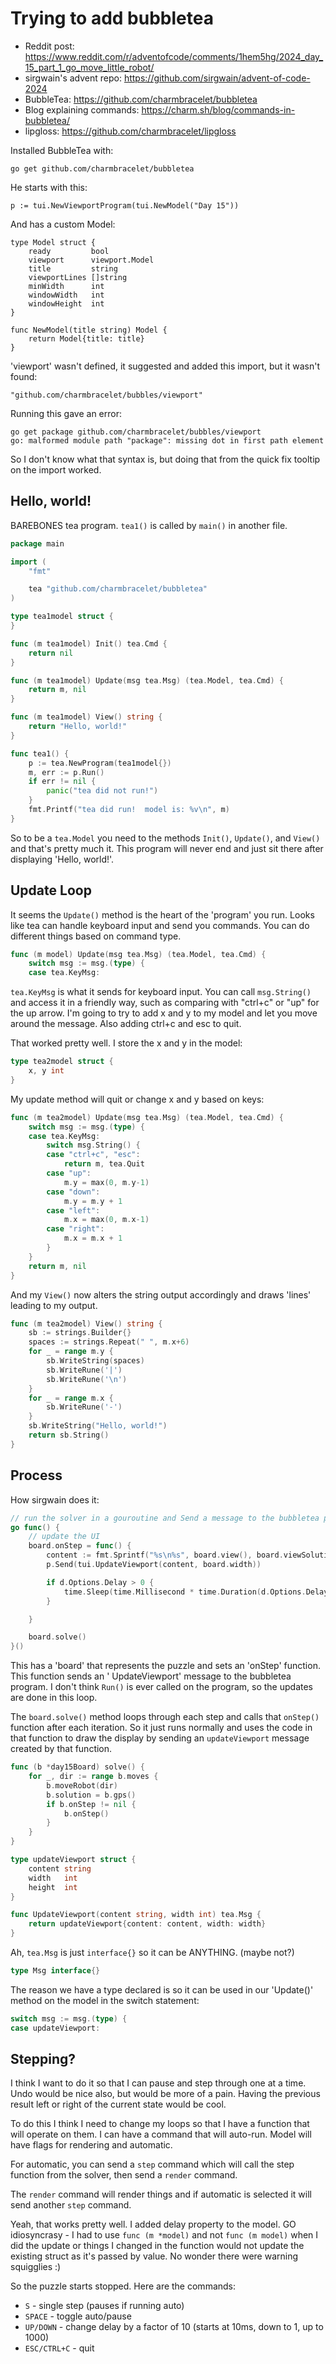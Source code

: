 # Trying to add bubbletea

* Reddit post: https://www.reddit.com/r/adventofcode/comments/1hem5hg/2024_day_15_part_1_go_move_little_robot/
* sirgwain's advent repo: https://github.com/sirgwain/advent-of-code-2024
* BubbleTea: https://github.com/charmbracelet/bubbletea
* Blog explaining commands: https://charm.sh/blog/commands-in-bubbletea/
* lipgloss: https://github.com/charmbracelet/lipgloss

Installed BubbleTea with:

    go get github.com/charmbracelet/bubbletea

He starts with this:

    p := tui.NewViewportProgram(tui.NewModel("Day 15"))

And has a custom Model:

    type Model struct {
        ready         bool
        viewport      viewport.Model
        title         string
        viewportLines []string
        minWidth      int
        windowWidth   int
        windowHeight  int
    }

    func NewModel(title string) Model {
        return Model{title: title}
    }

'viewport' wasn't defined, it suggested and added this import, but it wasn't found:

    "github.com/charmbracelet/bubbles/viewport"

Running this gave an error:

    go get package github.com/charmbracelet/bubbles/viewport
    go: malformed module path "package": missing dot in first path element

So I don't know what that syntax is, but doing that from the quick fix tooltip on the import worked.

## Hello, world!

BAREBONES tea program.   `tea1()` is called by `main()` in another file.

```go
package main

import (
	"fmt"

	tea "github.com/charmbracelet/bubbletea"
)

type tea1model struct {
}

func (m tea1model) Init() tea.Cmd {
	return nil
}

func (m tea1model) Update(msg tea.Msg) (tea.Model, tea.Cmd) {
	return m, nil
}

func (m tea1model) View() string {
	return "Hello, world!"
}

func tea1() {
	p := tea.NewProgram(tea1model{})
	m, err := p.Run()
	if err != nil {
		panic("tea did not run!")
	}
	fmt.Printf("tea did run!  model is: %v\n", m)
}
```

So to be a `tea.Model` you need to  the methods `Init()`, `Update()`, and `View()`
and that's pretty much it.  This program will never end and just sit there after
displaying 'Hello, world!'.

## Update Loop

It seems the `Update()` method is the heart of the 'program' you run.   Looks like
tea can handle keyboard input and send you commands.   You can do different things
based on command type.

```go
func (m model) Update(msg tea.Msg) (tea.Model, tea.Cmd) {
    switch msg := msg.(type) {
    case tea.KeyMsg:
```

`tea.KeyMsg` is what it sends for keyboard input.   You can call `msg.String()`
and access it in a friendly way, such as comparing with "ctrl+c" or "up" for the
up arrow.  I'm going to try to add x and y to my model and let you move around
the message.  Also adding ctrl+c and esc to quit.

That worked pretty well.   I store the x and y in the model:

```go
type tea2model struct {
	x, y int
}
```

My update method will quit or change x and y based on keys:

```go
func (m tea2model) Update(msg tea.Msg) (tea.Model, tea.Cmd) {
	switch msg := msg.(type) {
	case tea.KeyMsg:
		switch msg.String() {
		case "ctrl+c", "esc":
			return m, tea.Quit
		case "up":
			m.y = max(0, m.y-1)
		case "down":
			m.y = m.y + 1
		case "left":
			m.x = max(0, m.x-1)
		case "right":
			m.x = m.x + 1
		}
	}
	return m, nil
}
```

And my `View()` now alters the string output accordingly and draws
'lines' leading to my output.

```go
func (m tea2model) View() string {
	sb := strings.Builder{}
	spaces := strings.Repeat(" ", m.x+6)
	for _ = range m.y {
		sb.WriteString(spaces)
		sb.WriteRune('|')
		sb.WriteRune('\n')
	}
	for _ = range m.x {
		sb.WriteRune('-')
	}
	sb.WriteString("Hello, world!")
	return sb.String()
}
```

## Process

How sirgwain does it:

```go
// run the solver in a gouroutine and Send a message to the bubbletea program to update the viewport on each step
go func() {
    // update the UI
    board.onStep = func() {
        content := fmt.Sprintf("%s\n%s", board.view(), board.viewSolution())
        p.Send(tui.UpdateViewport(content, board.width))

        if d.Options.Delay > 0 {
            time.Sleep(time.Millisecond * time.Duration(d.Options.Delay))
        }

    }

    board.solve()
}()
```

This has a 'board' that represents the puzzle and sets an 'onStep' function.  This function
sends an ' UpdateViewport' message to the bubbletea program.   I don't think `Run()` is ever
called on the program, so the updates are done in this loop.

The `board.solve()`  method loops through each step and calls that `onStep()` function
after each iteration.   So it just runs normally and uses the code in that function to draw
the display by sending an `updateViewport` message created by that function.

```go
func (b *day15Board) solve() {
	for _, dir := range b.moves {
		b.moveRobot(dir)
		b.solution = b.gps()
		if b.onStep != nil {
			b.onStep()
		}	
    }
}

type updateViewport struct {
    content string
    width   int
    height  int
}

func UpdateViewport(content string, width int) tea.Msg {
	return updateViewport{content: content, width: width}
}
```

Ah, `tea.Msg` is just `interface{}` so it can be ANYTHING. (maybe not?)

```go
type Msg interface{}
```

The reason we have a type declared is so it can be used in our 'Update()' method
on the model in the switch statement:

```go
switch msg := msg.(type) {
case updateViewport:
```

## Stepping?

I think I want to do it so that I can pause and step through one at a time.
Undo would be nice also, but would be more of a pain.   Having the previous
result left or right of the current state would be cool.

To do this I think I need to change my loops so that I have a function that
will operate on them.  I can have a command that will auto-run.   Model
will have flags for rendering and automatic.

For automatic, you can send a `step` command which will call the step function
from the solver, then send a `render` command.

The `render` command will render things and if automatic is selected it
will send another `step` command.

Yeah, that works pretty well.   I added delay property to the model.
GO idiosyncrasy - I had to use `func (m *model)` and not `func (m model)`
when I did the update or things I changed in the function would not update
the existing struct as it's passed by value.   No wonder there were warning
squigglies :)

So the puzzle starts stopped.   Here are the commands:

* `S` - single step (pauses if running auto)
* `SPACE` - toggle auto/pause
* `UP/DOWN` - change delay by a factor of 10 (starts at 10ms, down to 1, up to 1000)
* `ESC/CTRL+C` - quit


